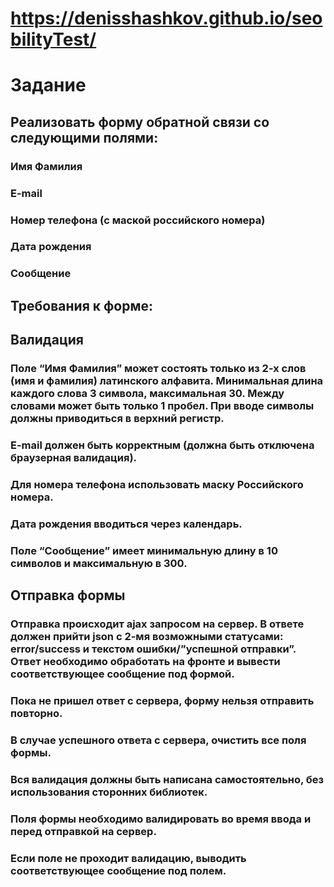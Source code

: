 #  https://denisshashkov.github.io/seobilityTest/

# Задание

## Реализовать форму обратной связи со следующими полями:

### Имя Фамилия

### E-mail

### Номер телефона (с маской российского номера)

### Дата рождения

### Сообщение

## Требования к форме:

## Валидация

### Поле “Имя Фамилия” может состоять только из 2-х слов (имя и фамилия) латинского алфавита. Минимальная длина каждого слова 3 символа, максимальная 30. Между словами может быть только 1 пробел. При вводе символы должны приводиться в верхний регистр.

### E-mail должен быть корректным (должна быть отключена браузерная валидация).

### Для номера телефона использовать маску Российского номера.

### Дата рождения вводиться через календарь.

### Поле “Сообщение” имеет минимальную длину в 10 символов и максимальную в 300.

## Отправка формы

### Отправка происходит ajax запросом на сервер. В ответе должен прийти json с 2-мя возможными статусами: error/success и текстом ошибки/”успешной отправки”. Ответ необходимо обработать на фронте и вывести соответствующее сообщение под формой.

### Пока не пришел ответ с сервера, форму нельзя отправить повторно.

### В случае успешного ответа с сервера, очистить все поля формы.

### Вся валидация должны быть написана самостоятельно, без использования сторонних библиотек.

### Поля формы необходимо валидировать во время ввода и перед отправкой на сервер.

### Если поле не проходит валидацию, выводить соответствующее сообщение под полем.


